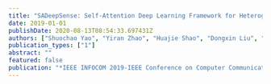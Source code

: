 ```yaml
---
title: "SADeepSense: Self-Attention Deep Learning Framework for Heterogeneous On-Device Sensors in Internet of Things Applications"
date: 2019-01-01
publishDate: 2020-08-13T08:54:33.697431Z
authors: ["Shuochao Yao", "Yiran Zhao", "Huajie Shao", "Dongxin Liu", "Shengzhong Liu", "Yifan Hao", "Ailing Piao", "Shaohan Hu", "Su Lu", "Tarek F Abdelzaher"]
publication_types: ["1"]
abstract: ""
featured: false
publication: "*IEEE INFOCOM 2019-IEEE Conference on Computer Communications*"
---
```


